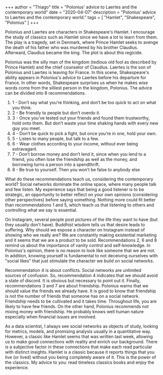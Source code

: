 +++
author = "Thiago"
title = "Polonius' advice to Laertes and the contemporary world"
date = "2020-04-07"
description = "Polonius' advice to Laertes and the contemporary world."
tags = [
    "Hamlet", "Shakespeare", "Polonius"
]
+++

Polonius and Laertes are characters in Shakespeare's Hamlet. I encourage the study of classics such as Hamlet since we have a lot to learn from them. The play is a tragedy, set in Denmark, where Prince Hamlet seeks to avenge the death of his father who was murdered by his brother Claudius. Afterward, Claudius became the king. The plot is about this regicide.

Polonius was the silly man of the kingdom (tedious old fool as described by Prince Hamlet)  and the chief counselor of Claudius. Laertes is the son of Polonius and Laertes is leaving for France. In this scene, Shakespeare's ability appears in Polonius's advice to Laertes before his departure for France. In other words, Shakespeare surprises us when he makes wise words come from the silliest person in the kingdom, Polonius. The advice can be divided into 8 recommendations.

1. 1 - Don’t say what you’re thinking, and don’t be too quick to act on what you think.
2. 2 - Be friendly to people but don’t overdo it.
3. 3 - Once you’ve tested out your friends and found them trustworthy, hold onto them. But don’t waste your time shaking hands with every new guy you meet.
4. 4 - Don’t be quick to pick a fight, but once you’re in one, hold your own.
5. 5 - Listen to many people, but talk to a few.
6. 6 - Wear clothes according to your income, without ever being extravagant.
7. 7 - Don’t borrow money and don’t lend it, since when you lend to a friend, you often lose the friendship as well as the money, and borrowing turns a person into a spendthrift.
8. 8 - Be true to yourself. Then you won’t be false to anybody else


What do these recommendations teach us, considering the contemporary world? Social networks dominate the online space, where many people talk and few listen. My experience says that being a good listener is to be strategic, an opportunity to better reflect on your own opinions (considering other perspectives) before saying something. Nothing more could fit better than recommendations 1 and 5, which teach us that listening to others and controlling what we say is essential.

On Instagram, several people post pictures of the life they want to have (but they usually don't have). Buddhist wisdom tells us that desire leads to suffering. Why should we expose a character on Instagram instead of showing who we really are? We are constantly making existential marketing and it seems that we are a product to be sold. Recommendations 2, 6 and 8 remind us about the importance of vanity control and self-knowledge. In Polonius's opinion, there is no reason to look like someone that we are not. In addition,  knowing yourself is fundamental to not deceiving ourselves with "social likes" that just stimulate the character we build on social networks.

Recommendation 4 is about conflicts. Social networks are unlimited sources of confusion. So, recommendation 4 indicates that we should avoid a state of discord. It is obvious but necessary to point out it. Finally, recommendations 3 and 7 are about friendship. Polonius warns that we should value the friends we already have. It is good to know that friendship is not the number of friends that someone has on a social network. Friendship needs to be cultivated and it takes time. Throughout life, you are likely to have few friends. On the other hand, Polonius recommends not mixing money with friendship. He probably knows well human nature especially when financial issues are involved.

As a data scientist, I always see social networks as objects of study, looking for metrics, models, and promising analysis usually in a quantitative way. However, a classic like Hamlet seems that was written last week, allowing us to make good connections with reality and enrich our background. There is a subjective factor in these connections that make each read particular with distinct insights. Hamlet is a classic because it reports things that you live (or lived) without you being completely aware of it.  This is the power of the classics.
My advice to you: read timeless classics books and enjoy the experience.